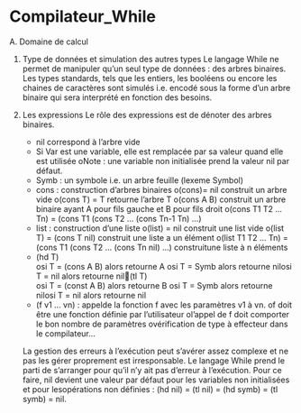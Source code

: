 # Compilateur_While

A. Domaine de calcul
1. Type de données et simulation des autres types 
    Le langage While ne permet de manipuler qu’un seul type de données : des arbres binaires. 
    Les types standards, tels que les entiers, les booléens ou encore les chaines de caractères sont simulés i.e. encodé sous la forme d’un arbre binaire       qui sera interprété en fonction des besoins. 
    
2. Les expressions 
    Le rôle des expressions est de dénoter des arbres binaires. 
    - nil correspond à l’arbre vide
    - Si Var est une variable, elle est remplacée par sa valeur quand elle est utilisée oNote : une variable non initialisée prend la valeur nil par défaut. 
    - Symb : un symbole i.e. un arbre feuille (lexeme Symbol) 
    - cons : construction d’arbres binaires 
        o(cons)= nil construit un arbre vide 
        o(cons T) = T retourne l’arbre T 
        o(cons A B) construit un arbre binaire ayant A pour fils gauche et B pour fils droit o(cons T1 T2 ... Tn) = (cons T1 (cons T2 ... (cons Tn-1 Tn) ...)
    - list : construction d’une liste 
        o(list) = nil construit une list vide
        o(list T) = (cons T nil) construit une liste a un élément
        o(list T1 T2 ... Tn) = (cons T1 (cons T2 ... (cons Tn nil) ...) construitune liste à n éléments
    - (hd T)  
        osi T = (cons A B) alors retourne A
        osi T = Symb alors retourne nilosi T = nil alors retourne nil(tl T)  
        osi T = (const A B) alors retourne B
        osi T = Symb alors retourne nilosi T = nil alors retourne nil
    - (f v1 ... vn) : appelde la fonction f avec les paramètres v1 à vn. 
        of doit être une fonction définie par l’utilisateur 
        ol’appel de f doit comporter le bon nombre de paramètres ovérification de type à effecteur dans le compilateur... 
        
     La gestion des erreurs à l’exécution peut s’avérer assez complexe et ne pas les gérer proprement est irresponsable. Le langage While prend le parti de s’arranger pour qu’il n’y ait pas d’erreur à l’exécution. Pour ce faire, nil devient une valeur par défaut pour les variables non initialisées et pour lesopérations non définies : (hd nil) = (tl nil) = (hd symb) = (tl symb) = nil. 
